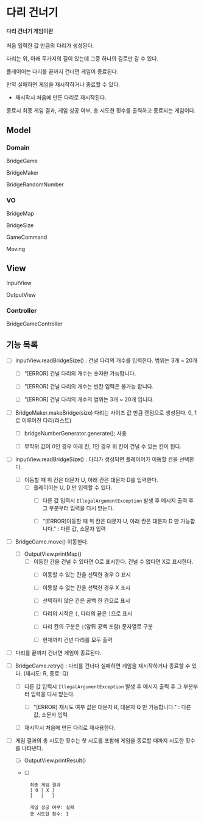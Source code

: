 # 다리 건너기

#### 다리 건너기 게임이란

처음 입력한 값 만큼의 다리가 생성된다.

다리는 위, 아래 두가지의 길이 있는데 그중 하나의 길로만 갈 수 있다.

플레이어는 다리를 끝까지 건너면 게임이 종료된다.

만약 실패하면 게임을 재시작하거나 종료할 수 있다.

- 재시작시 처음에 만든 다리로 재시작된다.

종료시 최종 게임 결과, 게임 성공 여부, 총 시도한 횟수를 출력하고 종료되는 게임이다.



## Model

### Domain

BridgeGame

BridgeMaker

BridgeRandomNumber

### VO

BridgeMap

BridgeSize

GameCommand

Moving



## View

InputView

OutputView



### Controller

BridgeGameController



## 기능 목록

- [ ] InputView.readBridgeSize() : 건널 다리의 개수를 입력한다. 범위는 3개 ~ 20개
	- [ ] "[ERROR] 건널 다리의 개수는 숫자만 가능합니다.
	- [ ] "[ERROR] 건널 다리의 개수는 빈칸 입력은 불가능 합니다.
	- [ ] "[ERROR] 건널 다리의 개수의 범위는 3개 ~ 20개 입니다.



- [ ] BridgeMaker.makeBridge(size) 다리는 사이즈 값 만큼 랜덤으로 생성된다. 0, 1로 이루어진 다리(리스트)
	- [ ] bridgeNumberGenerator.generate(); 사용
	- [ ] 무작위 값이 0인 경우 아래 칸, 1인 경우 위 칸이 건널 수 있는 칸이 된다.



- [ ] InputView.readBridgeSize() : 다리가 생성되면 플레이어가 이동할 칸을 선택한다.
	- [ ] 이동할 때 위 칸은 대문자 U, 아래 칸은 대문자 D를 입력한다.
		- [ ] 플레이어는 U, D 만 입력할 수 있다.
			- [ ] 다른 값 입력시  `IllegalArgumentException` 발생 후 메시지 출력 후 그 부분부터 입력을 다시 받는다.
			- [ ] "[ERROR]이동할 때 위 칸은 대문자 U, 아래 칸은 대문자 D 만 가능합니다." : 다른 값, 소문자 입력



- [ ] BridgeGame.move() 이동한다.
	- [ ] OutputView.printMap()
		- [ ] 이동한 칸을 건널 수 있다면 O로 표시한다. 건널 수 없다면 X로 표시한다.
			- [ ] 이동할 수 있는 칸을 선택한 경우 O 표시
			- [ ] 이동할 수 없는 칸을 선택한 경우 X 표시
			- [ ] 선택하지 않은 칸은 공백 한 칸으로 표시
			- [ ] 다리의 시작은 `[`, 다리의 끝은 `]`으로 표시
			- [ ] 다리 칸의 구분은 ` | `(앞뒤 공백 포함) 문자열로 구분
			- [ ] 현재까지 건넌 다리를 모두 출력



- [ ] 다리를 끝까지 건너면 게임이 종료된다.
- [ ] BridgeGame.retry() : 다리를 건너다 실패하면 게임을 재시작하거나 종료할 수 있다. (재시도: R, 종료: Q)
	- [ ] 다른 값 입력시  `IllegalArgumentException` 발생 후 메시지 출력 후 그 부분부터 입력을 다시 받는다.
		- [ ] "[ERROR] 재시도 여부 값은 대문자 R, 대문자 Q 만 가능합니다." : 다른 값, 소문자 입력
	- [ ] 재시작시 처음에 만든 다리로 재사용한다.



- [ ] 게임 결과의 총 시도한 횟수는 첫 시도를 포함해 게임을 종료할 때까지 시도한 횟수를 나타낸다.

	- [ ] OutputView.printResult()

	- [ ] ```
		최종 게임 결과
		[ O | X ]
		[   |   ]
		
		게임 성공 여부: 실패
		총 시도한 횟수: 1
		```

		



